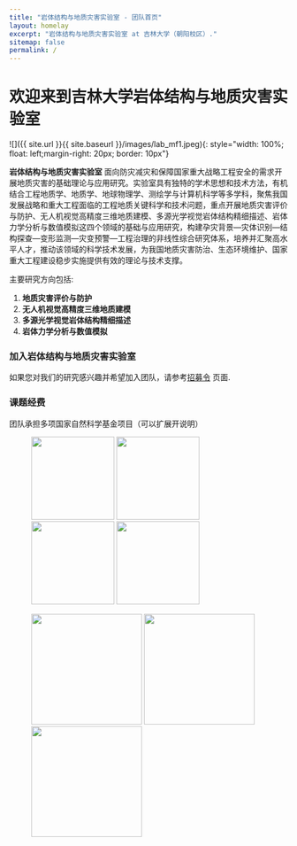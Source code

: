 ```yaml
---
title: "岩体结构与地质灾害实验室 - 团队首页"
layout: homelay
excerpt: "岩体结构与地质灾害实验室 at 吉林大学（朝阳校区）."
sitemap: false
permalink: /
---
```


# 欢迎来到吉林大学岩体结构与地质灾害实验室

![]({{ site.url }}{{ site.baseurl }}/images/lab_mf1.jpeg){: style="width: 100%; float: left;margin-right: 20px; border: 10px"}


**岩体结构与地质灾害实验室** 面向防灾减灾和保障国家重大战略工程安全的需求开展地质灾害的基础理论与应用研究。实验室具有独特的学术思想和技术方法，有机结合工程地质学、地质学、地球物理学、测绘学与计算机科学等多学科，聚焦我国发展战略和重大工程面临的工程地质关键科学和技术问题，重点开展地质灾害评价与防护、无人机视觉高精度三维地质建模、多源光学视觉岩体结构精细描述、岩体力学分析与数值模拟这四个领域的基础与应用研究，构建孕灾背景—灾体识别—结构探查—变形监测—灾变预警—工程治理的非线性综合研究体系，培养并汇聚高水平人才，推动该领域的科学技术发展，为我国地质灾害防治、生态环境维护、国家重大工程建设稳步实施提供有效的理论与技术支撑。

主要研究方向包括:

1.	**地质灾害评价与防护**
2.	**无人机视觉高精度三维地质建模**
3.	**多源光学视觉岩体结构精细描述**
4.	**岩体力学分析与数值模拟**

<!--
### Technologies and methods
The Sanders Lab is primarily a bioinformatic group that uses a wide range of genomic, bioinformatic, and statistical methods including: whole-exome sequencing, whole-genome sequencing, de novo mutation detection, RNA-Seq, and ChIP-Seq.

### Collaborators
We work with closely with numerous collaborators, including the [State Lab](https://www.mstatelab.com/) and [Bender Lab](https://benderlab.ucsf.edu/lab-members) at UCSF, the [Devlin Lab](https://www.psychiatry.pitt.edu/about-us/our-people/faculty/bernie-j-devlin-phd) at UPMC, the [Roeder Lab](http://www.stat.cmu.edu/~roeder/) at Carnegie Mellon, the [Sestan Lab](http://medicine.yale.edu/lab/sestan/index.aspx), and the [Talkowski lab](http://talkowski.mgh.harvard.edu/) at Harvard.
-->
### 加入岩体结构与地质灾害实验室
如果您对我们的研究感兴趣并希望加入团队，请参考[招募令](recruitment) 页面.

### 课题经费
团队承担多项国家自然科学基金项目（可以扩展开说明）


<figure class="third">
<img src="{{ site.url }}{{ site.baseurl }}/images/logo1.png" style="width: 150px">	<img src="{{ site.url }}{{ site.baseurl }}/images/logo2.png" style="width: 150px"> <img src="{{ site.url }}{{ site.baseurl }}/images/logo3.png" style="width: 150px"> <img src="{{ site.url }}{{ site.baseurl }}/images/logo4.png" style="width: 150px">

<img src="{{ site.url }}{{ site.baseurl }}/images/logo5.png" style="width: 200px"> <img src="{{ site.url }}{{ site.baseurl }}/images/logo6.png" style="width: 200px"> <img src="{{ site.url }}{{ site.baseurl }}/images/logo7.jpg" style="width: 200px">
</figure>






